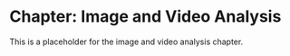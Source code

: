 # Chapter\: Image and Video Analysis

This is a placeholder for the image and video analysis chapter.

